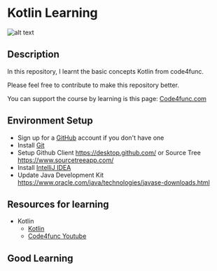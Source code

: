 # Kotlin Learning

![alt text](https://github.com/alejouribesanchez/androidCourseKotlin/blob/master/class_1/kotlin.png)


## Description

In this repository, I learnt the basic concepts Kotlin from code4func.

Please feel free to contribute to make this repository better.

You can support the course by learning is this page: [Code4func.com](https://www.code4func.com/course/lap-trinh-android-kotlin "Kotlin Course")


## Environment Setup

- Sign up for a [GitHub](http://github.com/) account if you don't have one
- Install [Git](https://git-scm.com/)
- Setup Github Client https://desktop.github.com/  or Source Tree https://www.sourcetreeapp.com/
- Install [IntelliJ IDEA](https://www.jetbrains.com/idea/download/)
- Update Java Development Kit https://www.oracle.com/java/technologies/javase-downloads.html

## Resources for learning

- Kotlin
  - [Kotlin](https://kotlinlang.org/docs/reference/typecasts.html)
  - [Code4func Youtube](https://www.youtube.com/channel/UC9iHsS3YvJw-oJMshLD69Hg)

## Good Learning
